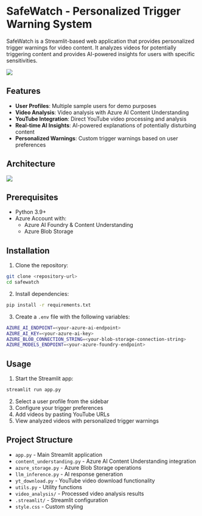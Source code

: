 # SafeWatch - Personalized Trigger Warning System

SafeWatch is a Streamlit-based web application that provides personalized trigger warnings for video content. It analyzes videos for potentially triggering content and provides AI-powered insights for users with specific sensitivities.

<img src="https://i.postimg.cc/vmvQdSHS/Screenshot-2025-03-27-at-22-28-52.png"/>

## Features

- **User Profiles**: Multiple sample users for demo purposes
- **Video Analysis**: Video analysis with Azure AI Content Understanding
- **YouTube Integration**: Direct YouTube video processing and analysis
- **Real-time AI Insights**: AI-powered explanations of potentially disturbing content
- **Personalized Warnings**: Custom trigger warnings based on user preferences

## Architecture

<img src="https://i.postimg.cc/Y2nJYBsx/safewatch.png"/>

## Prerequisites

- Python 3.9+
- Azure Account with:
  - Azure AI Foundry & Content Understanding
  - Azure Blob Storage

## Installation

1. Clone the repository:
```sh
git clone <repository-url>
cd safewatch
```

2. Install dependencies:
```sh
pip install -r requirements.txt
```

3. Create a `.env` file with the following variables:
```sh
AZURE_AI_ENDPOINT=<your-azure-ai-endpoint>
AZURE_AI_KEY=<your-azure-ai-key>
AZURE_BLOB_CONNECTION_STRING=<your-blob-storage-connection-string>
AZURE_MODELS_ENDPOINT=<your-azure-foundry-endpoint>
```

## Usage

1. Start the Streamlit app:
```sh
streamlit run app.py
```

2. Select a user profile from the sidebar
3. Configure your trigger preferences
4. Add videos by pasting YouTube URLs
5. View analyzed videos with personalized trigger warnings

## Project Structure

- `app.py` - Main Streamlit application
- `content_understanding.py` - Azure AI Content Understanding integration
- `azure_storage.py` - Azure Blob Storage operations
- `llm_inference.py` - AI response generation
- `yt_download.py` - YouTube video download functionality
- `utils.py` - Utility functions
- `video_analysis/` - Processed video analysis results
- `.streamlit/` - Streamlit configuration
- `style.css` - Custom styling
